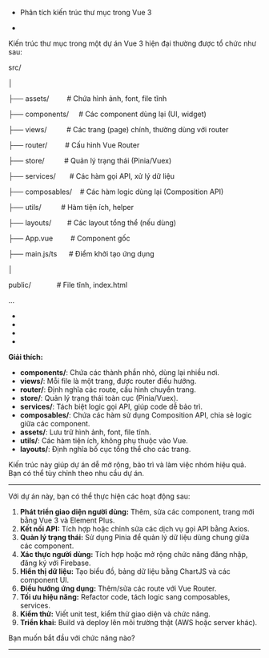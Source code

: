 - Phân tích kiến trúc thư mục trong Vue 3

- 

Kiến trúc thư mục trong một dự án Vue 3 hiện đại thường được tổ chức như sau:

src/

│

├── assets/         # Chứa hình ảnh, font, file tĩnh

├── components/     # Các component dùng lại (UI, widget)

├── views/          # Các trang (page) chính, thường dùng với router

├── router/         # Cấu hình Vue Router

├── store/          # Quản lý trạng thái (Pinia/Vuex)

├── services/       # Các hàm gọi API, xử lý dữ liệu

├── composables/    # Các hàm logic dùng lại (Composition API)

├── utils/          # Hàm tiện ích, helper

├── layouts/        # Các layout tổng thể (nếu dùng)

├── App.vue         # Component gốc

├── main.js/ts      # Điểm khởi tạo ứng dụng

│

public/             # File tĩnh, index.html

...

- 
- 
- 
- 

**Giải thích:**

- **components/**: Chứa các thành phần nhỏ, dùng lại nhiều nơi.
- **views/**: Mỗi file là một trang, được router điều hướng.
- **router/**: Định nghĩa các route, cấu hình chuyển trang.
- **store/**: Quản lý trạng thái toàn cục (Pinia/Vuex).
- **services/**: Tách biệt logic gọi API, giúp code dễ bảo trì.
- **composables/**: Chứa các hàm sử dụng Composition API, chia sẻ logic giữa các component.
- **assets/**: Lưu trữ hình ảnh, font, file tĩnh.
- **utils/**: Các hàm tiện ích, không phụ thuộc vào Vue.
- **layouts/**: Định nghĩa bố cục tổng thể cho các trang.

Kiến trúc này giúp dự án dễ mở rộng, bảo trì và làm việc nhóm hiệu quả. Bạn có thể tùy chỉnh theo nhu cầu dự án.

---

Với dự án này, bạn có thể thực hiện các hoạt động sau:

1. **Phát triển giao diện người dùng:** Thêm, sửa các component, trang mới bằng Vue 3 và Element Plus.
2. **Kết nối API:** Tích hợp hoặc chỉnh sửa các dịch vụ gọi API bằng Axios.
3. **Quản lý trạng thái:** Sử dụng Pinia để quản lý dữ liệu dùng chung giữa các component.
4. **Xác thực người dùng:** Tích hợp hoặc mở rộng chức năng đăng nhập, đăng ký với Firebase.
5. **Hiển thị dữ liệu:** Tạo biểu đồ, bảng dữ liệu bằng ChartJS và các component UI.
6. **Điều hướng ứng dụng:** Thêm/sửa các route với Vue Router.
7. **Tối ưu hiệu năng:** Refactor code, tách logic sang composables, services.
8. **Kiểm thử:** Viết unit test, kiểm thử giao diện và chức năng.
9. **Triển khai:** Build và deploy lên môi trường thật (AWS hoặc server khác).

Bạn muốn bắt đầu với chức năng nào?

---

